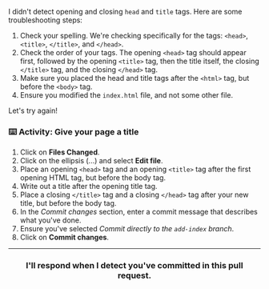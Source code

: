 I didn't detect opening and closing `head` and `title` tags. Here are some troubleshooting steps:

1. Check your spelling. We're checking specifically for the tags: `<head>`, `<title>`, `</title>`, and `</head>`.
2. Check the order of your tags. The opening `<head>` tag should appear first, followed by the opening `<title>` tag, then the title itself, the closing `</title>` tag, and the closing `</head>` tag.
3. Make sure you placed the head and title tags after the `<html>` tag, but before the `<body>` tag.
4. Ensure you modified the `index.html` file, and not some other file. 

Let's try again!

### :keyboard: Activity: Give your page a title

1. Click on **Files Changed**.
1. Click on the ellipsis (...) and select **Edit file**.
1. Place an opening `<head>` tag and an opening `<title>` tag after the first opening HTML tag, but before the body tag.
1. Write out a title after the opening title tag.
1. Place a closing `</title>` tag and a closing `</head>` tag after your new title, but before the body tag. 
1. In the _Commit changes_ section, enter a commit message that describes what you've done.
1. Ensure you've selected _Commit directly to the `add-index` branch_.
1. Click on **Commit changes**.

<hr>
<h3 align="center">I'll respond when I detect you've committed in this pull request.</h3>